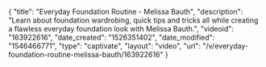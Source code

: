 {
    "title": "Everyday Foundation Routine - Melissa Bauth",
    "description": "Learn about foundation wardrobing, quick tips and tricks all while creating a flawless everyday foundation look with Melissa Bauth.",
    "videoid": "163922616",
    "date_created": "1526351402",
    "date_modified": "1546466771",
    "type": "captivate",
    "layout": "video",
    "url": "\/v\/everyday-foundation-routine-melissa-bauth\/163922616"
}